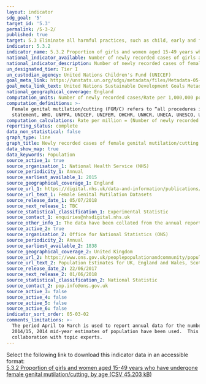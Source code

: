 ```yaml
---
layout: indicator
sdg_goal: '5'
target_id: '5.3'
permalink: /5-3-2/
published: true
target: 5.3 Eliminate all harmful practices, such as child, early and forced marriage and female genital mutilation
indicator: 5.3.2
indicator_name: 5.3.2 Proportion of girls and women aged 15-49 years who have undergone female genital mutilation/cutting, by age
national_indicator_available: Number of newly recorded cases of girls and women who have undergone female genital mutilation/cutting by age at which mutilation/cutting occurred
national_indicator_description: Number of newly recorded cases of female genital mutilation/cutting and rate of newly recorded cases per 1,000,000 population
un_designated_tier: Tier I
un_custodian_agency: United Nations Children's Fund (UNICEF)
goal_meta_link: https://unstats.un.org/sdgs/metadata/files/Metadata-05-03-02.pdf
goal_meta_link_text: United Nations Sustainable Development Goals Metadata (PDF 206 KB)
national_geographical_coverage: England
computation_units: Number of newly recorded cases/Rate per 1,000,000 population
computation_definitions: >-
  Female genital mutilation/cutting (FGM/C) refers to “all procedures involving partial or total removal of the female external genitalia or other injury to the female genital organs for non-medical reasons" (World Health Organization, Eliminating Female Genital Mutilation - An interagency
  statement, WHO, UNFPA, UNICEF, UNIFEM, OHCHR, UNHCR, UNECA, UNESCO, UNDP, UNAIDS, WHO, Geneva, 2008, p.4).
computation_calculations: Rate per million = (Number of newly recorded FGM cases /Female population) * 1,000,000
reporting_status: complete
data_non_statistical: false
graph_type: line
graph_title: Newly recorded cases of female genital mutilation/cutting
data_show_map: true
data_keywords: Population
source_active_1: true
source_organisation_1: National Health Service (NHS)
source_periodicity_1: Annual
source_earliest_available_1: 2015
source_geographical_coverage_1: England
source_url_1: https://digital.nhs.uk/data-and-information/publications/statistical/female-genital-mutilation
source_url_text_1: Female Genital Mutilation Datasets
source_release_date_1: 05/07/2018
source_next_release_1: TBC
source_statistical_classification_1: Experimental Statistic 
source_contact_1: enquiries@nhsdigital.nhs.uk
source_other_info_1: The data have been collated from the annual reports/the reports covering the period April to March.  
source_active_2: true
source_organisation_2: Office for National Statistics (ONS)
source_periodicity_2: Annual
source_earliest_available_2: 1838
source_geographical_coverage_2: United Kingdom
source_url_2: https://www.ons.gov.uk/peoplepopulationandcommunity/populationandmigration/populationestimates/datasets/populationestimatesforukenglandandwalesscotlandandnorthernireland
source_url_text_2: Population Estimates for UK, England and Wales, Scotland and Northern Ireland
source_release_date_2: 22/06/2017
source_next_release_2: 01/06/2018
source_statistical_classification_2: National Statistic
source_contact_2: pop.info@ons.gov.uk
source_active_3: false
source_active_4: false
source_active_5: false
source_active_6: false
indicator_sort_order: 05-03-02
comments_limitations: >-
  The period April to March is used to report annual data for the number of new cases of FGM in England.  In order to create a rate per 1,000,000 population, mid-year estimates have been used from the year that covers the majority of the FGM reporting year; i.e. for the FGM reporting year
  2014/15, 2014 mid-year estimates of population have been used.  This indicator is being used as an approximation of the UN SDG Indicator. Where possible, we will work to identify or develop UK data to meet the global indicator specification. This indicator has not been identified in
  collaboration with topic experts.
---
```

Select the following link to download this indicator data in an accessible format:<br>[5.3.2 Proportion of girls and women aged 15-49 years who have undergone female genital mutilation/cutting, by age (CSV 45.203 kB)](https://sustainabledevelopment-uk.github.io/sdg-data/data/5-3-2.csv)